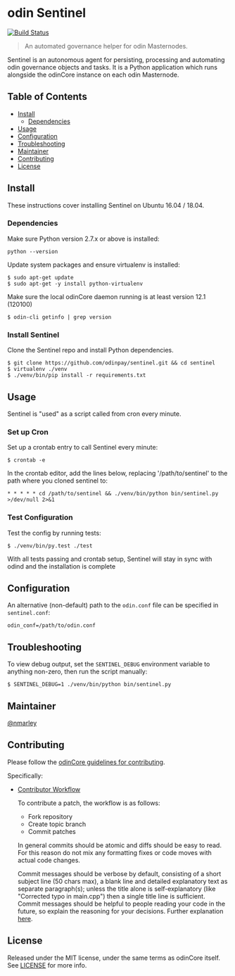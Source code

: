 # odin Sentinel

[![Build Status](https://travis-ci.org/odinpay/sentinel.svg?branch=master)](https://travis-ci.org/odinpay/sentinel)

> An automated governance helper for odin Masternodes.

Sentinel is an autonomous agent for persisting, processing and automating odin governance objects and tasks. It is a Python application which runs alongside the odinCore instance on each odin Masternode.

## Table of Contents
- [Install](#install)
  - [Dependencies](#dependencies)
- [Usage](#usage)
- [Configuration](#configuration)
- [Troubleshooting](#troubleshooting)
- [Maintainer](#maintainer)
- [Contributing](#contributing)
- [License](#license)

## Install

These instructions cover installing Sentinel on Ubuntu 16.04 / 18.04.

### Dependencies

Make sure Python version 2.7.x or above is installed:

    python --version

Update system packages and ensure virtualenv is installed:

    $ sudo apt-get update
    $ sudo apt-get -y install python-virtualenv

Make sure the local odinCore daemon running is at least version 12.1 (120100)

    $ odin-cli getinfo | grep version

### Install Sentinel

Clone the Sentinel repo and install Python dependencies.

    $ git clone https://github.com/odinpay/sentinel.git && cd sentinel
    $ virtualenv ./venv
    $ ./venv/bin/pip install -r requirements.txt

## Usage

Sentinel is "used" as a script called from cron every minute.

### Set up Cron

Set up a crontab entry to call Sentinel every minute:

    $ crontab -e

In the crontab editor, add the lines below, replacing '/path/to/sentinel' to the path where you cloned sentinel to:

    * * * * * cd /path/to/sentinel && ./venv/bin/python bin/sentinel.py >/dev/null 2>&1

### Test Configuration

Test the config by running tests:

    $ ./venv/bin/py.test ./test

With all tests passing and crontab setup, Sentinel will stay in sync with odind and the installation is complete

## Configuration

An alternative (non-default) path to the `odin.conf` file can be specified in `sentinel.conf`:

    odin_conf=/path/to/odin.conf

## Troubleshooting

To view debug output, set the `SENTINEL_DEBUG` environment variable to anything non-zero, then run the script manually:

    $ SENTINEL_DEBUG=1 ./venv/bin/python bin/sentinel.py

## Maintainer

[@nmarley](https://github.com/nmarley)

## Contributing

Please follow the [odinCore guidelines for contributing](https://github.com/odinpay/odin/blob/master/CONTRIBUTING.md).

Specifically:

* [Contributor Workflow](https://github.com/odinpay/odin/blob/master/CONTRIBUTING.md#contributor-workflow)

    To contribute a patch, the workflow is as follows:

    * Fork repository
    * Create topic branch
    * Commit patches

    In general commits should be atomic and diffs should be easy to read. For this reason do not mix any formatting fixes or code moves with actual code changes.

    Commit messages should be verbose by default, consisting of a short subject line (50 chars max), a blank line and detailed explanatory text as separate paragraph(s); unless the title alone is self-explanatory (like "Corrected typo in main.cpp") then a single title line is sufficient. Commit messages should be helpful to people reading your code in the future, so explain the reasoning for your decisions. Further explanation [here](http://chris.beams.io/posts/git-commit/).

## License

Released under the MIT license, under the same terms as odinCore itself. See [LICENSE](LICENSE) for more info.
